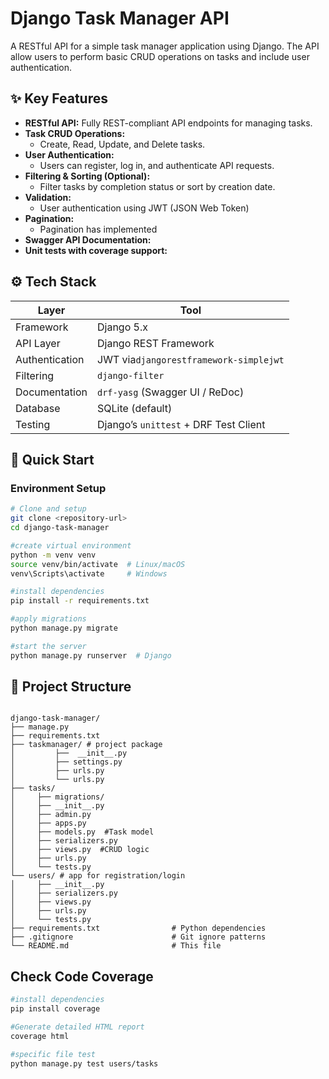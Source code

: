 # Django Task Manager API

A RESTful API for a simple task manager application using Django. The API allow users to perform basic CRUD operations on tasks and include user authentication.

## ✨ Key Features


- **RESTful API:** Fully REST-compliant API endpoints for managing tasks.
- **Task CRUD Operations:** 
  - Create, Read, Update, and Delete tasks.
- **User Authentication:** 
  - Users can register, log in, and authenticate API requests.
- **Filtering & Sorting (Optional):** 
  - Filter tasks by completion status or sort by creation date.
- **Validation:** 
  - User authentication using JWT (JSON Web Token)
- **Pagination:** 
  - Pagination has implemented
- **Swagger API Documentation:** 
- **Unit tests with coverage support:** 

## ⚙️ Tech Stack

| Layer | Tool |
|-------|------|
| Framework | Django 5.x |
| API Layer | Django REST Framework |
| Authentication | JWT via`djangorestframework-simplejwt` |
| Filtering | `django-filter` |
| Documentation | `drf-yasg` (Swagger UI / ReDoc) |
| Database | SQLite (default) |
| Testing | Django’s `unittest` + DRF Test Client |

## 🚀 Quick Start

### Environment Setup

```bash
# Clone and setup
git clone <repository-url>
cd django-task-manager

#create virtual environment
python -m venv venv
source venv/bin/activate  # Linux/macOS
venv\Scripts\activate     # Windows

#install dependencies
pip install -r requirements.txt

#apply migrations
python manage.py migrate

#start the server
python manage.py runserver  # Django


```

## 📁 Project Structure

```text

django-task-manager/
├── manage.py
├── requirements.txt
├── taskmanager/ # project package 
│         ├──  __init__.py
│         ├── settings.py
│         ├── urls.py
│         └── urls.py
├── tasks/ 
│     ├── migrations/
│     ├── __init__.py
│     ├── admin.py
│     ├── apps.py
│     ├── models.py  #Task model
│     ├── serializers.py
│     ├── views.py  #CRUD logic
│     ├── urls.py
│     └── tests.py
└── users/ # app for registration/login
│     ├── __init__.py
│     ├── serializers.py
│     ├── views.py
│     ├── urls.py
│     └── tests.py
├── requirements.txt                # Python dependencies
├── .gitignore                      # Git ignore patterns
└── README.md                       # This file

```
## Check Code Coverage 

```bash
#install dependencies
pip install coverage

#Generate detailed HTML report
coverage html

#specific file test
python manage.py test users/tasks
